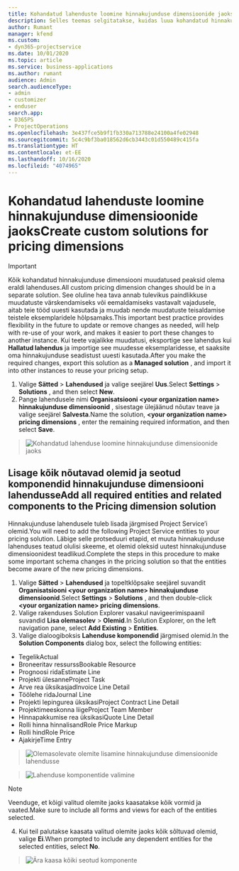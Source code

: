 ```yaml
---
title: Kohandatud lahenduste loomine hinnakujunduse dimensioonide jaoks
description: Selles teemas selgitatakse, kuidas luua kohandatud hinnakujunduse dimensioonide loomise ajal kohandatud lahendus.
author: Rumant
manager: kfend
ms.custom:
- dyn365-projectservice
ms.date: 10/01/2020
ms.topic: article
ms.service: business-applications
ms.author: rumant
audience: Admin
search.audienceType:
- admin
- customizer
- enduser
search.app:
- D365PS
- ProjectOperations
ms.openlocfilehash: 3e437fce5b9f1fb330a713788e24100a4fe02948
ms.sourcegitcommit: 5c4c9bf3ba018562d6cb3443c01d550489c415fa
ms.translationtype: HT
ms.contentlocale: et-EE
ms.lasthandoff: 10/16/2020
ms.locfileid: "4074965"
---
```

# <a name="create-custom-solutions-for-pricing-dimensions"></a><span data-ttu-id="e5a65-103">Kohandatud lahenduste loomine hinnakujunduse dimensioonide jaoks</span><span class="sxs-lookup"><span data-stu-id="e5a65-103">Create custom solutions for pricing dimensions</span></span>

> [!IMPORTANT]
> <span data-ttu-id="e5a65-104">Kõik kohandatud hinnakujunduse dimensiooni muudatused peaksid olema eraldi lahenduses.</span><span class="sxs-lookup"><span data-stu-id="e5a65-104">All custom pricing dimension changes should be in a separate solution.</span></span> <span data-ttu-id="e5a65-105">See oluline hea tava annab tulevikus paindlikkuse muudatuste värskendamiseks või eemaldamiseks vastavalt vajadusele, aitab teie tööd uuesti kasutada ja muudab nende muudatuste teisaldamise teistele eksemplaridele hõlpsamaks.</span><span class="sxs-lookup"><span data-stu-id="e5a65-105">This important best practice provides flexibility in the future to update or remove changes as needed, will help with re-use of your work, and makes it easier to port these changes to another instance.</span></span> <span data-ttu-id="e5a65-106">Kui teete vajalikke muudatusi, eksportige see lahendus kui **Hallatud lahendus** ja importige see muudesse eksemplaridesse, et saaksite oma hinnakujunduse seadistust uuesti kasutada.</span><span class="sxs-lookup"><span data-stu-id="e5a65-106">After you make the required changes, export this solution as a **Managed solution** , and import it into other instances to reuse your pricing setup.</span></span>

1. <span data-ttu-id="e5a65-107">Valige **Sätted** > **Lahendused** ja valige seejärel **Uus**.</span><span class="sxs-lookup"><span data-stu-id="e5a65-107">Select **Settings** > **Solutions** , and then select **New**.</span></span> 
2. <span data-ttu-id="e5a65-108">Pange lahendusele nimi **Organisatsiooni \<your organization name> hinnakujunduse dimensioonid** , sisestage ülejäänud nõutav teave ja valige seejärel **Salvesta**.</span><span class="sxs-lookup"><span data-stu-id="e5a65-108">Name the solution, **\<your organization name> pricing dimensions** , enter the remaining required information, and then select **Save**.</span></span>

> ![Kohandatud lahenduse loomine hinnakujunduse dimensioonide jaoks](media/Creation-of-custom-pricing-dimension-solution.PNG)
  
## <a name="add-all-required-entities-and-related-components-to-the-pricing-dimension-solution"></a><span data-ttu-id="e5a65-110">Lisage kõik nõutavad olemid ja seotud komponendid hinnakujunduse dimensiooni lahendusse</span><span class="sxs-lookup"><span data-stu-id="e5a65-110">Add all required entities and related components to the Pricing dimension solution</span></span>
<span data-ttu-id="e5a65-111">Hinnakujunduse lahendusele tuleb lisada järgmised Project Service’i olemid.</span><span class="sxs-lookup"><span data-stu-id="e5a65-111">You will need to add the following Project Service entities to your pricing solution.</span></span> <span data-ttu-id="e5a65-112">Läbige selle protseduuri etapid, et muuta hinnakujunduse lahenduses teatud olulisi skeeme, et olemid oleksid uutest hinnakujunduse dimensioonidest teadlikud.</span><span class="sxs-lookup"><span data-stu-id="e5a65-112">Complete the steps in this procedure to make some important schema changes in the pricing solution so that the entities become aware of the new pricing dimensions.</span></span>

1. <span data-ttu-id="e5a65-113">Valige **Sätted** > **Lahendused** ja topeltklõpsake seejärel suvandit **Organisatsiooni \<your organization name> hinnakujunduse dimensioonid**.</span><span class="sxs-lookup"><span data-stu-id="e5a65-113">Select **Settings** > **Solutions** , and then double-click **\<your organization name> pricing dimensions**.</span></span> 
2. <span data-ttu-id="e5a65-114">Valige rakenduses Solution Explorer vasakul navigeerimispaanil suvandid **Lisa olemasolev** > **Olemid**.</span><span class="sxs-lookup"><span data-stu-id="e5a65-114">In Solution Explorer, on the left navigation pane, select **Add Existing** > **Entities**.</span></span>
3. <span data-ttu-id="e5a65-115">Valige dialoogiboksis **Lahenduse komponendid** järgmised olemid.</span><span class="sxs-lookup"><span data-stu-id="e5a65-115">In the **Solution Components** dialog box, select the following entities:</span></span>

- <span data-ttu-id="e5a65-116">Tegelik</span><span class="sxs-lookup"><span data-stu-id="e5a65-116">Actual</span></span>
- <span data-ttu-id="e5a65-117">Broneeritav ressurss</span><span class="sxs-lookup"><span data-stu-id="e5a65-117">Bookable Resource</span></span>
- <span data-ttu-id="e5a65-118">Prognoosi rida</span><span class="sxs-lookup"><span data-stu-id="e5a65-118">Estimate Line</span></span>
- <span data-ttu-id="e5a65-119">Projekti ülesanne</span><span class="sxs-lookup"><span data-stu-id="e5a65-119">Project Task</span></span>
- <span data-ttu-id="e5a65-120">Arve rea üksikasjad</span><span class="sxs-lookup"><span data-stu-id="e5a65-120">Invoice Line Detail</span></span>
- <span data-ttu-id="e5a65-121">Töölehe rida</span><span class="sxs-lookup"><span data-stu-id="e5a65-121">Journal Line</span></span>
- <span data-ttu-id="e5a65-122">Projekti lepingurea üksikasi</span><span class="sxs-lookup"><span data-stu-id="e5a65-122">Project Contract Line Detail</span></span>
- <span data-ttu-id="e5a65-123">Projektimeeskonna liige</span><span class="sxs-lookup"><span data-stu-id="e5a65-123">Project Team Member</span></span>
- <span data-ttu-id="e5a65-124">Hinnapakkumise rea üksikasi</span><span class="sxs-lookup"><span data-stu-id="e5a65-124">Quote Line Detail</span></span>
- <span data-ttu-id="e5a65-125">Rolli hinna hinnalisand</span><span class="sxs-lookup"><span data-stu-id="e5a65-125">Role Price Markup</span></span>
- <span data-ttu-id="e5a65-126">Rolli hind</span><span class="sxs-lookup"><span data-stu-id="e5a65-126">Role Price</span></span> 
- <span data-ttu-id="e5a65-127">Ajakirje</span><span class="sxs-lookup"><span data-stu-id="e5a65-127">Time Entry</span></span> 

> ![Olemasolevate olemite lisamine hinnakujunduse dimensioonide lahendusse](media/Existing-entities-to-PD-solution.png)

> ![Lahenduse komponentide valimine](media/Dimension-Components.png)

> [!NOTE]
> <span data-ttu-id="e5a65-130">Veenduge, et kõigi valitud olemite jaoks kaasatakse kõik vormid ja vaated.</span><span class="sxs-lookup"><span data-stu-id="e5a65-130">Make sure to include all forms and views for each of the entities selected.</span></span>

4. <span data-ttu-id="e5a65-131">Kui teil palutakse kaasata valitud olemite jaoks kõik sõltuvad olemid, valige **Ei**.</span><span class="sxs-lookup"><span data-stu-id="e5a65-131">When prompted to include any dependent entities for the selected entities, select **No**.</span></span>

> ![Ära kaasa kõiki seotud komponente](media/Do-not-include-required.png)


